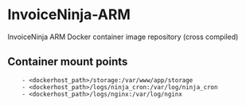 # InvoiceNinja-ARM
InvoiceNinja ARM Docker container image repository (cross compiled)

## Container mount points
``` 
    - <dockerhost_path>/storage:/var/www/app/storage
    - <dockerhost_path>/logs/ninja_cron:/var/log/ninja_cron
    - <dockerhost_path>/logs/nginx:/var/log/nginx
```   
